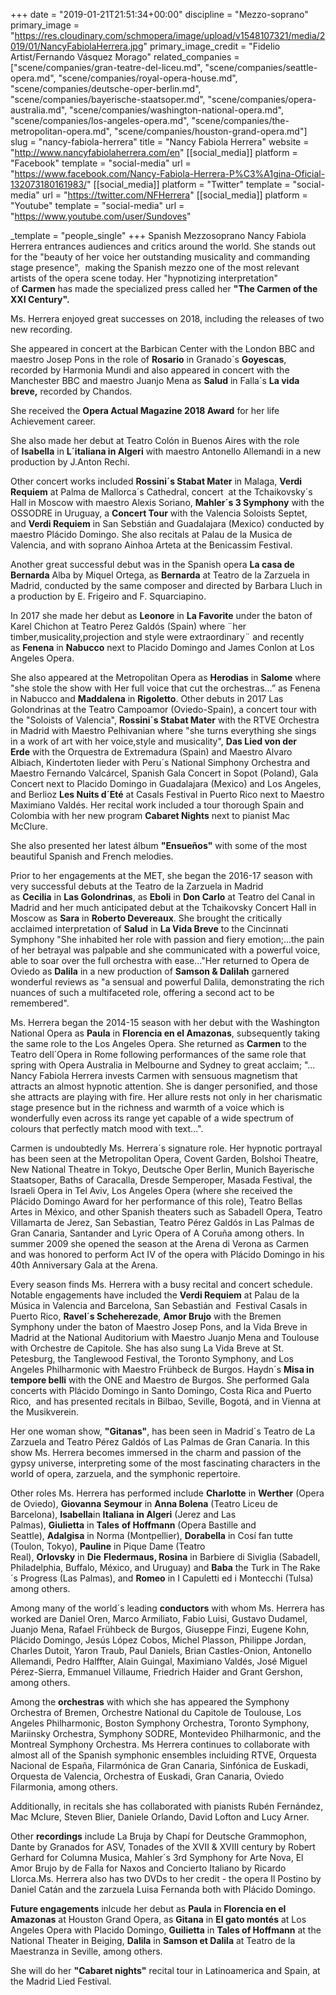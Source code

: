 +++
date = "2019-01-21T21:51:34+00:00"
discipline = "Mezzo-soprano"
primary_image = "https://res.cloudinary.com/schmopera/image/upload/v1548107321/media/2019/01/NancyFabiolaHerrera.jpg"
primary_image_credit = "Fidelio Artist/Fernando Vásquez Morago"
related_companies = ["scene/companies/gran-teatre-del-liceu.md", "scene/companies/seattle-opera.md", "scene/companies/royal-opera-house.md", "scene/companies/deutsche-oper-berlin.md", "scene/companies/bayerische-staatsoper.md", "scene/companies/opera-australia.md", "scene/companies/washington-national-opera.md", "scene/companies/los-angeles-opera.md", "scene/companies/the-metropolitan-opera.md", "scene/companies/houston-grand-opera.md"]
slug = "nancy-fabiola-herrera"
title = "Nancy Fabiola Herrera"
website = "http://www.nancyfabiolaherrera.com/en"
[[social_media]]
platform = "Facebook"
template = "social-media"
url = "https://www.facebook.com/Nancy-Fabiola-Herrera-P%C3%A1gina-Oficial-132073180161983/"
[[social_media]]
platform = "Twitter"
template = "social-media"
url = "https://twitter.com/NFHerrera"
[[social_media]]
platform = "Youtube"
template = "social-media"
url = "https://www.youtube.com/user/Sundoves"

_template = "people_single"
+++
Spanish Mezzosoprano Nancy Fabiola Herrera entrances audiences and critics around the world. She stands out for the "beauty of her voice her outstanding musicality and commanding stage presence",  making the Spanish mezzo one of the most relevant artists of the opera scene today. Her "hypnotizing interpretation" of **Carmen** has made the specialized press called her **"The Carmen of the XXI Century".**

Ms. Herrera enjoyed great successes on 2018, including the releases of two new recording.

She appeared in concert at the Barbican Center with the London BBC and maestro Josep Pons in the role of **Rosario** in Granado´s **Goyescas**, recorded by Harmonia Mundi and also appeared in concert with the Manchester BBC and maestro Juanjo Mena as **Salud** in Falla´s **La vida breve,** recorded by Chandos. 

She received the **Opera Actual Magazine 2018 Award** for her life Achievement career.

She also made her debut at Teatro Colón in Buenos Aires with the role of **Isabella** in **L´italiana in Algeri** with maestro Antonello Allemandi in a new production by J.Anton Rechi.

Other concert works included **Rossini´s Stabat Mater** in Malaga, **Verdi Requiem** at Palma de Mallorca´s Cathedral, concert  at the Tchaikovsky´s Hall in Moscow with maestro Alexis Soriano, **Mahler´s 3 Symphony** with the OSSODRE in Uruguay, a **Concert Tour** with the Valencia Soloists Septet, and **Verdi Requiem** in San Sebstián and Guadalajara (Mexico) conducted by maestro Plácido Domingo. She also recitals at Palau de la Musica de Valencia, and with soprano Ainhoa Arteta at the Benicassim Festival.

Another great successful debut was in the Spanish opera **La casa de Bernarda** Alba by Miquel Ortega, as **Bernarda** at Teatro de la Zarzuela in Madrid, conducted by the same composer and directed by Barbara Lluch in a production by E. Frigeiro and F. Squarciapino.

In 2017 she made her debut as **Leonore** in **La Favorite** under the baton of Karel Chichon at Teatro Perez Galdós (Spain) where ¨her timber,musicality,projection and style were extraordinary¨ and recently as **Fenena** in **Nabucco** next to Placido Domingo and James Conlon at Los Angeles Opera.

She also appeared at the Metropolitan Opera as **Herodias** in **Salome** where "she stole the show with Her full voice that cut the orchestras…” as Fenena in Nabucco and **Maddalena** in **Rigoletto**. Other debuts in 2017 Las Golondrinas at the Teatro Campoamor (Oviedo-Spain), a concert tour with the "Soloists of Valencia", **Rossini´s Stabat Mater** with the RTVE Orchestra in Madrid with Maestro Pelhivanian where "she turns everything she sings in a work of art with her voice,style and musicality", **Das Lied von der Erde** with the Orquestra de Extremadura (Spain) and Maestro Alvaro Albiach, Kindertoten lieder with Peru´s National Simphony Orchestra and Maestro Fernando Valcárcel, Spanish Gala Concert in Sopot (Poland), Gala Concert next to Placido Domingo in Guadalajara (Mexico) and Los Angeles, and Berlioz **Les Nuits d´Eté** at Casals Festival in Puerto Rico next to Maestro Maximiano Valdés. Her recital work included a tour thorough Spain and Colombia with her new program **Cabaret Nights** next to pianist Mac McClure.

She also presented her latest álbum **"Ensueños"** with some of the most beautiful Spanish and French melodies.

Prior to her engagements at the MET, she began the 2016-17 season with very successful debuts at the Teatro de la Zarzuela in Madrid as **Cecilia** in **Las Golondrinas**, as **Eboli** in **Don Carlo** at Teatro del Canal in Madrid and her much anticipated debut at the Tchaikovsky Concert Hall in Moscow as **Sara** in **Roberto Devereaux**. She brought the critically acclaimed interpretation of **Salud** in **La Vida Breve** to the Cincinnati Symphony "She inhabited her role with passion and fiery emotion;...the pain of her betrayal was palpable and she communicated with a powerful voice, able to soar over the full orchestra with ease..."Her returned to Opera de Oviedo as **Dalila** in a new production of **Samson & Dalilah** garnered wonderful reviews as "a sensual and powerful Dalila, demonstrating the rich nuances of such a multifaceted role, offering a second act to be remembered".

Ms. Herrera began the 2014-15 season with her debut with the Washington National Opera as **Paula** in **Florencia en el Amazonas**, subsequently taking the same role to the Los Angeles Opera. She returned as **Carmen** to the Teatro dell´Opera in Rome following performances of the same role that spring with Opera Australia in Melbourne and Sydney to great acclaim; "…Nancy Fabiola Herrera invests Carmen with sensuous magnetism that attracts an almost hypnotic attention. She is danger personified, and those she attracts are playing with fire. Her allure rests not only in her charismatic stage presence but in the richness and warmth of a voice which is wonderfully even across its range yet capable of a wide spectrum of colours that perfectly match mood with text…".

Carmen is undoubtedly Ms. Herrera´s signature role. Her hypnotic portrayal has been seen at the Metropolitan Opera, Covent Garden, Bolshoi Theatre, New National Theatre in Tokyo, Deutsche Oper Berlin, Munich Bayerische Staatsoper, Baths of Caracalla, Dresde Semperoper, Masada Festival, the Israeli Opera in Tel Aviv, Los Angeles Opera (where she received the Plácido Domingo Award for her performance of this role), Teatro Bellas Artes in México, and other Spanish theaters such as Sabadell Opera, Teatro Villamarta de Jerez, San Sebastian, Teatro Pérez Galdós in Las Palmas de Gran Canaria, Santander and Lyric Opera of A Coruña among others. In summer 2009 she opened the season at the Arena di Verona as Carmen and was honored to perform Act IV of the opera with Plácido Domingo in his 40th Anniversary Gala at the Arena.

Every season finds Ms. Herrera with a busy recital and concert schedule. Notable engagements have included the **Verdi Requiem** at Palau de la Música in Valencia and Barcelona, San Sebastián and  Festival Casals in Puerto Rico, **Ravel´s Scheherezade**, **Amor Brujo** with the Bremen Symphony under the baton of Maestro Josep Pons, and la Vida Breve in Madrid at the National Auditorium with Maestro Juanjo Mena and Toulouse with Orchestre de Capitole. She has also sung La Vida Breve at St. Petesburg, the Tanglewood Festival, the Toronto Symphony, and Los Angeles Philharmonic with Maestro Frühbeck de Burgos. Haydn´s **Misa in tempore belli** with the ONE and Maestro de Burgos. She performed Gala concerts with Plácido Domingo in Santo Domingo, Costa Rica and Puerto Rico,  and has presented recitals in Bilbao, Seville, Bogotá, and in Vienna at the Musikverein.

Her one woman show, **"Gitanas"**, has been seen in Madrid´s Teatro de La Zarzuela and Teatro Pérez Galdós of Las Palmas de Gran Canaria. In this show Ms. Herrera becomes immersed in the charm and passion of the gypsy universe, interpreting some of the most fascinating characters in the world of opera, zarzuela, and the symphonic repertoire.

Other roles Ms. Herrera has performed include **Charlotte** in **Werther** (Opera de Oviedo), **Giovanna** **Seymour** in **Anna Bolena** (Teatro Liceu de Barcelona), **Isabella**in **Italiana** **in Algeri** (Jerez and Las Palmas), **Giulietta** in **Tales** **of Hoffmann** (Opera Bastille and Seattle), **Adalgisa** in Norma (Montpellier), **Dorabella** in Cosí fan tutte (Toulon, Tokyo), **Pauline** in Pique Dame (Teatro Real), **Orlovsky** in **Die** **Fledermaus, Rosina** in Barbiere di Siviglia (Sabadell, Philadelphia, Buffalo, México, and Uruguay) and **Baba** the Turk in The Rake´s Progress (Las Palmas), and **Romeo** in I Capuletti ed i Montecchi (Tulsa) among others.

Among many of the world´s leading **conductors** with whom Ms. Herrera has worked are Daniel Oren, Marco Armiliato, Fabio Luisi, Gustavo Dudamel, Juanjo Mena, Rafael Frühbeck de Burgos, Giuseppe Finzi, Eugene Kohn, Plácido Domingo, Jesús López Cobos, Michel Plasson, Philippe Jordan, Charles Dutoit, Yaron Traub, Paul Daniels, Brian Castles-Onion, Antonello Allemandi, Pedro Halffter, Alain Guingal, Maximiano Valdés, José Miguel Pérez-Sierra, Emmanuel Villaume, Friedrich Haider and Grant Gershon, among others.

Among the **orchestras** with which she has appeared the Symphony Orchestra of Bremen, Orchestre National du Capitole de Toulouse, Los Angeles Philharmonic, Boston Symphony Orchestra, Toronto Symphony, Mariinsky Orchestra, Symphony SODRE, Montevideo Philharmonic, and the Montreal Symphony Orchestra. Ms Herrera continues to collaborate with almost all of the Spanish symphonic ensembles incluiding RTVE, Orquesta Nacional de España, Filarmónica de Gran Canaria, Sinfónica de Euskadi, Orquesta de Valencia, Orchestra of Euskadi, Gran Canaria, Oviedo Filarmonia, among others.

Additionally, in recitals she has collaborated with pianists Rubén Fernández, Mac Mclure, Steven Blier, Daniele Orlando, David Lofton and Lucy Arner.

Other **recordings** include La Bruja by Chapí for Deutsche Grammophon, Dante by Granados for ASV, Tonades of the XVII & XVIII century by Robert Gerhard for Columna Musica, Mahler´s 3rd Symphony for Arte Nova, El Amor Brujo by de Falla for Naxos and Concierto Italiano by Ricardo Llorca.Ms. Herrera also has two DVDs to her credit - the opera Il Postino by Daniel Catán and the zarzuela Luisa Fernanda both with Plácido Domingo.

**Future engagements** inlcude her debut as **Paula** in **Florencia en el Amazonas** at Houston Grand Opera, as **Gitana** in **El gato montés** at Los Angeles Opera with Placido Domingo, **Guilietta** in **Tales of Hoffmann** at the National Theater in Beiging, **Dalila** in **Samson et Dalila** at Teatro de la Maestranza in Seville, among others.

She will do her **"Cabaret nights"** recital tour in Latinoamerica and Spain, at the Madrid Lied Festival.